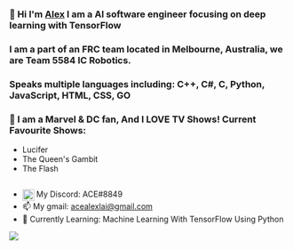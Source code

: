 ### 👋 Hi I'm [Alex](https://github.com/Ace5584)  I am a AI software engineer focusing on deep learning with TensorFlow
### I am a part of an FRC team located in Melbourne, Australia, we are Team 5584 IC Robotics.
### Speaks multiple languages including: C++, C#, C, Python, JavaScript, HTML, CSS, GO
### 🎥 I am a Marvel & DC fan, And I LOVE TV Shows! Current Favourite Shows: 
- Lucifer
- The Queen's Gambit
- The Flash
## 
- <img alt="discord" width="21px" align="top" src="https://svgshare.com/i/Qdg.svg"> My Discord: ACE#8849
- 📫 My gmail: acealexlai@gmail.com 
- 🌱 Currently Learning: Machine Learning With TensorFlow Using Python

<img src="https://github-readme-stats.vercel.app/api?username=ace5584&show_icons=true&hide_border=true">
<!--
**Ace5584/Ace5584** is a ✨ _special_ ✨ repository because its `README.md` (this file) appears on your GitHub profile.

Here are some ideas to get you started:

- 🔭 I’m currently working on ...
- 🌱 I’m currently learning ...
- 👯 I’m looking to collaborate on ...
- 🤔 I’m looking for help with ...
- 💬 Ask me about ...
- 📫 How to reach me: ...
- 😄 Pronouns: ...
- ⚡ Fun fact: ...
-->
